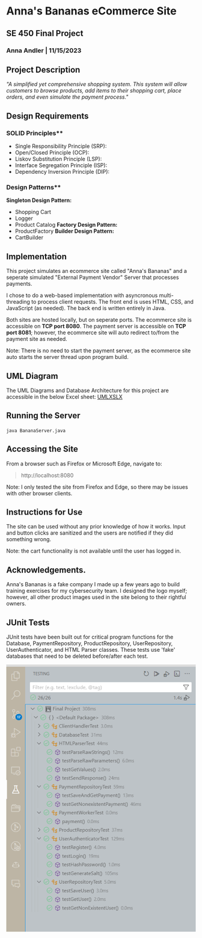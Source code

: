 # Anna's Bananas eCommerce Site
## SE 450 Final Project
### Anna Andler | 11/15/2023

## Project Description
*"A simplified yet comprehensive shopping system. This system will allow customers to browse products, add items to their shopping cart, place orders, and even simulate the payment process."*

## Design Requirements
### SOLID Principles**
 - Single Responsibility Principle (SRP):
 - Open/Closed Principle (OCP):
 - Liskov Substitution Principle (LSP):
 - Interface Segregation Principle (ISP):
 - Dependency Inversion Principle (DIP):


### Design Patterns**
 **Singleton Design Pattern:**
 - Shopping Cart
 - Logger
 - Product Catalog
 **Factory Design Pattern:**
 - ProductFactory
 **Builder Design Pattern:**
 - CartBuilder


## Implementation
This project simulates an ecommerce site called "Anna's Bananas" and a seperate simulated "External Payment Vendor" Server that processes payments. 

I chose to do a web-based implementation with asyncronous multi-threading to process client requests. The front end is uses HTML, CSS, and JavaScript (as needed). The back end is written entirely in Java. 

Both sites are hosted locally, but on seperate ports. The ecommerce site is accessible on **TCP port 8080**. The payment server is accessible on **TCP port 8081**; however, the ecommerce site will auto redirect to/from the payment site as needed. 

Note: There is no need to start the payment server, as the ecommerce site auto starts the server thread upon program build. 

## UML Diagram
The UML Diagrams and Database Architecture for this project are accessible in the below Excel sheet:
[UMLXSLX](https://github.com/kogatana-x/SE450/blob/Final/Andler_SE450_Final_UML.xlsx)


## Running the Server
`java BananaServer.java`

## Accessing the Site
From a browser such as Firefox or Microsoft Edge, navigate to:
> http://localhost:8080

Note: I only tested the site from Firefox and Edge, so there may be issues with other browser clients. 

## Instructions for Use
The site can be used without any prior knowledge of how it works. Input and button clicks are sanitized and the users are notified if they did something wrong.

Note: the cart functionality is not available until the user has logged in.



## Acknowledgements.
Anna's Bananas is a fake company I made up a few years ago to build training exercises for my cybersecurity team.  I designed the logo myself; however, all other product images used in the site belong to their rightful owners. 


## JUnit Tests
JUnit tests have been built out for critical program functions for the Database, PaymentRepository, ProductRepository, UserRepository, UserAuthenticator, and HTML Parser classes. These tests use 'fake' databases that need to be deleted before/after each test. 


![junit](README/JUnitTests.png)





